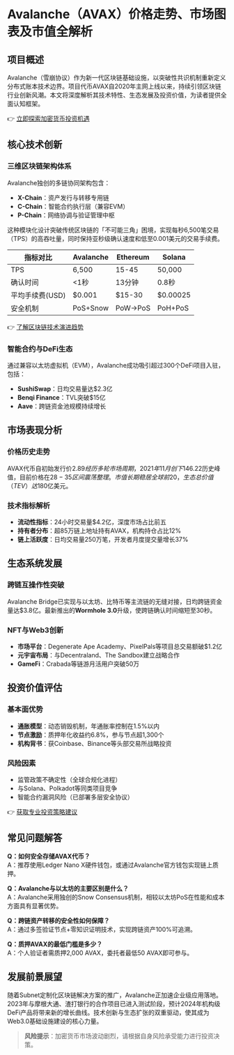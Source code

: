 # Avalanche（AVAX）价格走势、市场图表及市值全解析

## 项目概述

Avalanche（雪崩协议）作为新一代区块链基础设施，以突破性共识机制重新定义分布式账本技术边界。项目代币AVAX自2020年主网上线以来，持续引领区块链行业创新风潮。本文将深度解析其技术特性、生态发展及投资价值，为读者提供全面认知框架。

👉 [立即探索加密货币投资机遇](https://bit.ly/okx_welcome)

## 核心技术创新

### 三维区块链架构体系
Avalanche独创的多链协同架构包含：
- **X-Chain**：资产发行与转移专用链
- **C-Chain**：智能合约执行层（兼容EVM）
- **P-Chain**：网络协调与验证管理中枢

这种模块化设计突破传统区块链的「不可能三角」困境，实现每秒6,500笔交易（TPS）的高吞吐量，同时保持亚秒级确认速度和低至0.001美元的交易手续费。

| 指标对比          | Avalanche | Ethereum | Solana |
|-------------------|-----------|----------|--------|
| TPS               | 6,500     | 15-45    | 50,000 |
| 确认时间          | <1秒      | 13分钟   | 0.8秒  |
| 平均手续费(USD)   | $0.001    | $15-30   | $0.00025|
| 安全机制          | PoS+Snow  | PoW→PoS  | PoH+PoS|

👉 [了解区块链技术演进趋势](https://bit.ly/okx_welcome)

### 智能合约与DeFi生态
通过兼容以太坊虚拟机（EVM），Avalanche成功吸引超过300个DeFi项目入驻，包括：
- **SushiSwap**：日均交易量达$2.3亿
- **Benqi Finance**：TVL突破$15亿
- **Aave**：跨链资金池规模持续增长

## 市场表现分析

### 价格历史走势
AVAX代币自初始发行价$2.89经历多轮市场周期，2021年11月创下$146.22历史峰值，目前价格在$28-35区间震荡整理。市值长期稳居全球前20，生态总价值（TEV）达$180亿美元。

### 技术指标解析
- **流动性指标**：24小时交易量$4.2亿，深度市场占比前五
- **持有者分布**：超85万链上地址持有AVAX，机构持仓占比12%
- **链上活跃度**：日均交易量250万笔，开发者月度提交量增长37%

## 生态系统发展

### 跨链互操作性突破
Avalanche Bridge已实现与以太坊、比特币等主流链的无缝对接，日均跨链资金量达$3.8亿。最新推出的**Wormhole 3.0**升级，使跨链确认时间缩短至30秒。

### NFT与Web3创新
- **市场平台**：Degenerate Ape Academy、PixelPals等项目总交易额破$1.2亿
- **元宇宙布局**：与Decentraland、The Sandbox建立战略合作
- **GameFi**：Crabada等链游月活用户突破50万

## 投资价值评估

### 基本面优势
- **通胀模型**：动态销毁机制，年通胀率控制在1.5%以内
- **节点激励**：质押年化收益约6.8%，参与节点超1,300个
- **机构背书**：获Coinbase、Binance等头部交易所战略投资

### 风险因素
- 监管政策不确定性（全球合规化进程）
- 与Solana、Polkadot等同类项目竞争
- 智能合约漏洞风险（已部署多层安全协议）

👉 [获取专业投资策略建议](https://bit.ly/okx_welcome)

## 常见问题解答

**Q：如何安全存储AVAX代币？**  
A：推荐使用Ledger Nano X硬件钱包，或通过Avalanche官方钱包实现链上质押。

**Q：Avalanche与以太坊的主要区别是什么？**  
A：Avalanche采用独创的Snow Consensus机制，相较以太坊PoS在性能和成本方面具有显著优势。

**Q：跨链资产转移的安全性如何保障？**  
A：通过多签验证节点+零知识证明技术，实现跨链资产100%可追溯。

**Q：质押AVAX的最低门槛是多少？**  
A：个人验证者需质押2,000 AVAX，委托者最低50 AVAX即可参与。

## 发展前景展望

随着Subnet定制化区块链解决方案的推广，Avalanche正加速企业级应用落地。2023年与摩根大通、渣打银行的合作项目已进入测试阶段，预计2024年机构级DeFi产品将带来新的增长曲线。技术创新与生态扩张的双重驱动，使其成为Web3.0基础设施建设的核心力量。

> **风险提示**：加密货币市场波动剧烈，请根据自身风险承受能力进行投资决策。